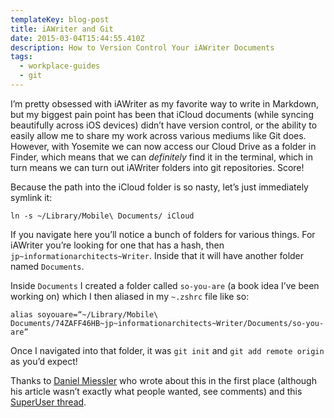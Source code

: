 ```yaml
---
templateKey: blog-post
title: iAWriter and Git
date: 2015-03-04T15:44:55.410Z
description: How to Version Control Your iAWriter Documents
tags:
  - workplace-guides
  - git
---
```

<p>I’m pretty obsessed with iAWriter as my favorite way to write in Markdown, but my biggest pain point has been that iCloud documents (while syncing beautifully across iOS devices) didn’t have version control, or the ability to easily allow me to share my work across various mediums like Git does. However, with Yosemite we can now access our Cloud Drive as a folder in Finder, which means that we can <em>definitely</em> find it in the terminal, which in turn means we can turn out iAWriter folders into git repositories. Score!</p>

<p>Because the path into the iCloud folder is so nasty, let’s just immediately symlink it:</p>

<pre><code>ln -s ~/Library/Mobile\ Documents/ iCloud</code></pre>

<p>If you navigate here you’ll notice a bunch of folders for various things. For iAWriter you’re looking for one that has a hash, then <code>jp~informationarchitects~Writer</code>. Inside that it will have another folder named <code>Documents</code>.</p>

<p>Inside <code>Documents</code> I created a folder called <code>so-you-are</code> (a book idea I’ve been working on) which I then aliased in my <code>~.zshrc</code> file like so:</p>

<pre><code>alias soyouare=“~/Library/Mobile\ Documents/74ZAFF46HB~jp~informationarchitects~Writer/Documents/so-you-are”</code></pre>

<p>Once I navigated into that folder, it was <code>git init</code> and <code>git add remote origin</code> as you’d expect!</p>

<p>Thanks to <a href="https://danielmiessler.com/blog/access-icloud-drive-terminal/" target="_blank">Daniel Miessler</a> who wrote about this in the first place (although his article wasn’t exactly what people wanted, see comments) and this <a href="http://superuser.com/questions/827827/access-icloud-drive-via-terminal" target="_blank">SuperUser thread</a>.</p>
